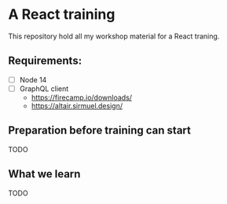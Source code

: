 # A React training
This repository hold all my workshop material for a React traning. 

## Requirements:
* [ ] Node 14
* [ ] GraphQL client 
    * https://firecamp.io/downloads/
    * https://altair.sirmuel.design/
    
## Preparation before training can start

TODO

## What we learn 
TODO
